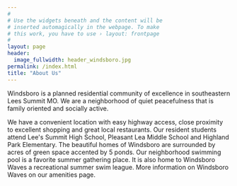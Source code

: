 ```yaml
---
#
# Use the widgets beneath and the content will be
# inserted automagically in the webpage. To make
# this work, you have to use › layout: frontpage
#
layout: page
header:
  image_fullwidth: header_windsboro.jpg
permalink: /index.html
title: "About Us"
---
```


Windsboro is a planned residential community of excellence in southeastern Lees Summit MO. We are a neighborhood of quiet peacefulness that is family oriented and socially active.

We have a convenient location with easy highway access, close proximity to excellent shopping and great local restaurants. Our resident students attend Lee's Summit High School, Pleasant Lea Middle School and Highland Park Elementary. The beautiful homes of Windsboro are surrounded by acres of green space accented by 5 ponds. Our neighborhood swimming pool is a favorite summer gathering place. It is also home to Windsboro Waves a recreational summer swim league. More information on Windsboro Waves on our amenities page.
